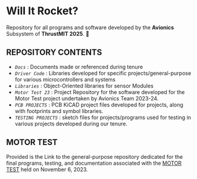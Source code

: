 # Will It Rocket?

Repository for all programs and software developed by the **Avionics** Subsystem of **ThrustMIT 2025**. 🚀

## REPOSITORY CONTENTS
- *`Docs`*             : Documents made or referenced during tenure
- *`Driver Code`*      : Libraries developed for specific projects/general-purpose for various microcontrollers and systems
- *`Libraries`*        : Object-Oriented libraries for sensor Modules
- *`Motor Test 23`*    : Project Repository for the software developed for the Motor Test project undertaken by Avionics Team 2023-24.
- *`PCB PROJECTS`*     : PCB KiCAD project files developed for projects, along with footprints and symbol libraries.
- *`TESTING PROJECTS`* : sketch files for projects/programs used for testing in various projects developed during our tenure. 
## MOTOR TEST
Provided is the Link to the general-purpose repository dedicated for the final programs, testing, and documentation associated with the [MOTOR TEST](https://github.com/TMIT-Avionics/TMIT_MOTORTEST23) held on November 6, 2023.
